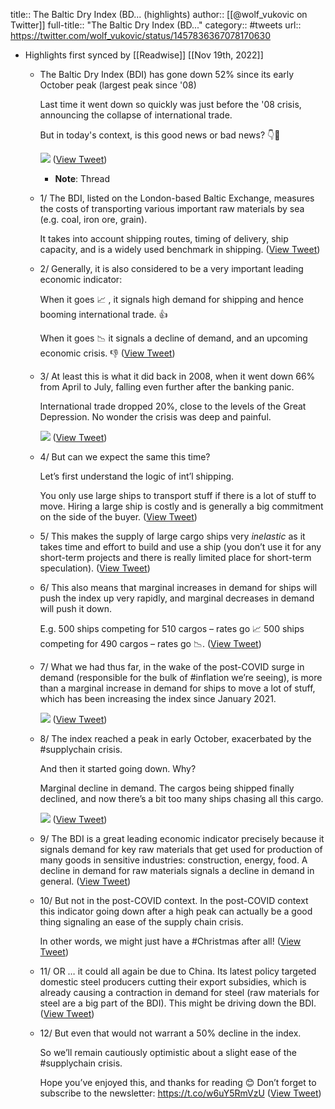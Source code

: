 title:: The Baltic Dry Index (BD... (highlights)
author:: [[@wolf_vukovic on Twitter]]
full-title:: "The Baltic Dry Index (BD..."
category:: #tweets
url:: https://twitter.com/wolf_vukovic/status/1457836367078170630

- Highlights first synced by [[Readwise]] [[Nov 19th, 2022]]
	- The Baltic Dry Index (BDI) has gone down 52% since its early October peak (largest peak since '08)
	  
	  Last time it went down so quickly was just before the '08 crisis, announcing the collapse of international trade.
	  
	  But in today's context, is this good news or bad news?
	  👇🧵 
	  
	  ![](https://pbs.twimg.com/media/FDs4haPXIAEi9IA.jpg) ([View Tweet](https://twitter.com/wolf_vukovic/status/1457836367078170630))
		- **Note**: Thread
	- 1/ The BDI, listed on the London-based Baltic Exchange, measures the costs of transporting various important raw materials by sea (e.g. coal, iron ore, grain). 
	  
	  It takes into account shipping routes, timing of delivery, ship capacity, and is a widely used benchmark in shipping. ([View Tweet](https://twitter.com/wolf_vukovic/status/1457836518178017281))
	- 2/ Generally, it is also considered to be a very important leading economic indicator: 
	  
	  When it goes 📈 , it signals high demand for shipping and hence booming international trade. 👍
	  
	  When it goes 📉 it signals a decline of demand, and an upcoming economic crisis. 👎 ([View Tweet](https://twitter.com/wolf_vukovic/status/1457836914623586313))
	- 3/ At least this is what it did back in 2008, when it went down 66% from April to July, falling even further after the banking panic. 
	  
	  International trade dropped 20%, close to the levels of the Great Depression. No wonder the crisis was deep and painful. 
	  
	  ![](https://pbs.twimg.com/media/FDtHAKVXMA41hC9.jpg) ([View Tweet](https://twitter.com/wolf_vukovic/status/1457837035771895818))
	- 4/ But can we expect the same this time? 
	  
	  Let’s first understand the logic of int’l shipping. 
	  
	  You only use large ships to transport stuff if there is a lot of stuff to move. Hiring a large ship is costly and is generally a big commitment on the side of the buyer. ([View Tweet](https://twitter.com/wolf_vukovic/status/1457837154013429762))
	- 5/ This makes the supply of large cargo ships very *inelastic* as it takes time and effort to build and use a ship (you don’t use it for any short-term projects and there is really limited place for short-term speculation). ([View Tweet](https://twitter.com/wolf_vukovic/status/1457837279624454151))
	- 6/ This also means that marginal increases in demand for ships will push the index up very rapidly, and marginal decreases in demand will push it down. 
	  
	  E.g. 
	  500 ships competing for 510 cargos – rates go 📈
	  500 ships competing for 490 cargos – rates go 📉. ([View Tweet](https://twitter.com/wolf_vukovic/status/1457837484310683655))
	- 7/ What we had thus far, in the wake of the post-COVID surge in demand (responsible for the bulk of #inflation we’re seeing), is more than a marginal increase in demand for ships to move a lot of stuff, which has been increasing the index since January 2021. 
	  
	  ![](https://pbs.twimg.com/media/FDtHjGYWQAUDrpZ.jpg) ([View Tweet](https://twitter.com/wolf_vukovic/status/1457837589319360519))
	- 8/ The index reached a peak in early October, exacerbated by the #supplychain crisis.
	  
	  And then it started going down. Why? 
	  
	  Marginal decline in demand. The cargos being shipped finally declined, and now there’s a bit too many ships chasing all this cargo. 
	  
	  ![](https://pbs.twimg.com/media/FDtHpBmWYAkG_c_.jpg) ([View Tweet](https://twitter.com/wolf_vukovic/status/1457837715622334464))
	- 9/ The BDI is a great leading economic indicator precisely because it signals demand for key raw materials that get used for production of many goods in sensitive industries: construction, energy, food. A decline in demand for raw materials signals a decline in demand in general. ([View Tweet](https://twitter.com/wolf_vukovic/status/1457837864071405573))
	- 10/ But not in the post-COVID context. In the post-COVID context this indicator going down after a high peak can actually be a good thing signaling an ease of the supply chain crisis.
	  
	  In other words, we might just have a #Christmas after all! ([View Tweet](https://twitter.com/wolf_vukovic/status/1457837936544727040))
	- 11/ OR … it could all again be due to China. Its latest policy targeted domestic steel producers cutting their export subsidies, which is already causing a contraction in demand for steel (raw materials for steel are a big part of the BDI). This might be driving down the BDI. ([View Tweet](https://twitter.com/wolf_vukovic/status/1457838033995186177))
	- 12/  But even that would not warrant a 50% decline in the index.
	  
	  So we’ll remain cautiously optimistic about a slight ease of the #supplychain crisis.
	  
	  Hope you’ve enjoyed this, and thanks for reading 😊 
	  Don’t forget to subscribe to the newsletter: https://t.co/w6uY5RmVzU ([View Tweet](https://twitter.com/wolf_vukovic/status/1457838254636609536))